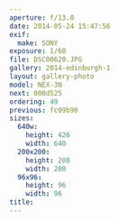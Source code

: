```yaml
---
aperture: f/13.0
date: 2014-05-24 15:47:56
exif:
  make: SONY
exposure: 1/60
file: DSC00620.JPG
gallery: 2014-edinburgh-1
layout: gallery-photo
model: NEX-3N
next: 000d525
ordering: 49
previous: fc09b90
sizes:
  640w:
    height: 426
    width: 640
  200x200:
    height: 200
    width: 200
  96x96:
    height: 96
    width: 96
title: 
---
```


